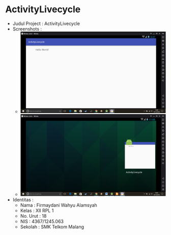 # ActivityLivecycle

* Judul Project : ActivityLivecycle
* Screenshots :
  * ![ActivityLivecycleSS1](https://github.com/firmaydani/ActivityLivecycle/blob/master/ActivityLivecycle_1.png)
  * ![ActivityLivecycleSS2](https://github.com/firmaydani/ActivityLivecycle/blob/master/ActivityLivecycle_2.png)
* Identitas :
  * Nama     : Firmaydani Wahyu Alamsyah
  * Kelas    : XII RPL 1
  * No. Urut : 18
  * NIS      : 4367/1245.063
  * Sekolah  : SMK Telkom Malang
